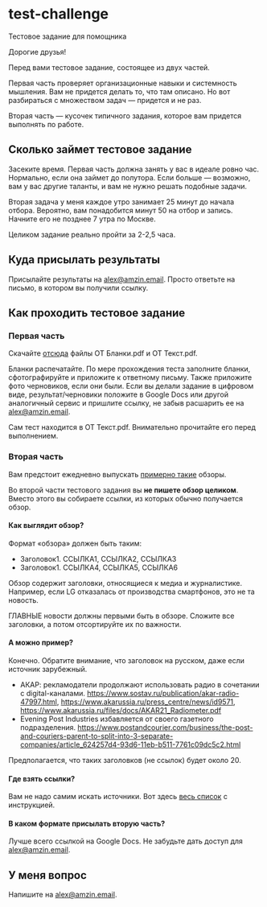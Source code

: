 # test-challenge
Тестовое задание для помощника

Дорогие друзья!

Перед вами тестовое задание, состоящее из двух частей. 

Первая часть проверяет организационные навыки и системность мышления. Вам не придется делать то, что там описано. Но вот разбираться с множеством задач — придется и не раз.

Вторая часть — кусочек типичного задания, которое вам придется выполнять по работе.

## Сколько займет тестовое задание

Засеките время. Первая часть должна занять у вас в идеале ровно час. Нормально, если она займет до полутора. Если больше — возможно, вам у вас другие таланты, и вам не нужно решать подобные задачи.

Вторая задача у меня каждое утро занимает 25 минут до начала отбора. Вероятно, вам понадобится минут 50 на отбор и запись. Начните его не позднее 7 утра по Москве.

Целиком задание реально пройти за 2-2,5 часа.

## Куда присылать результаты

Присылайте результаты на alex@amzin.email. Просто ответьте на письмо, в котором вы получили ссылку.

## Как проходить тестовое задание

### Первая часть

Скачайте [отсюда](https://github.com/alamzin/test-challenge) файлы ОТ Бланки.pdf и ОТ Текст.pdf. 

Бланки распечатайте. По мере прохождения теста заполните бланки, сфотографируйте и приложите к ответному письму. Также приложите фото черновиков, если они были. Если вы делали задание в цифровом виде, результат/черновики положите в Google Docs или другой аналогичный сервис и пришлите ссылку, не забыв расшарить ее на alex@amzin.email.

Сам тест находится в ОТ Текст.pdf. Внимательно прочитайте его перед выполнением.

### Вторая часть

Вам предстоит ежедневно выпускать [примерно такие](https://themedia.center/daily/) обзоры.

Во второй части тестового задания вы **не пишете обзор целиком**. Вместо этого вы собираете ссылки, из которых обычно получается обзор.

#### Как выглядит обзор?

Формат «обзора» должен быть таким:

- Заголовок1. ССЫЛКА1, ССЫЛКА2, ССЫЛКА3
- Заголовок1. ССЫЛКА4, ССЫЛКА5, ССЫЛКА6

Обзор содержит заголовки, относящиеся к медиа и журналистике. Например, если LG отказалась от производства смартфонов, это не та новость.

ГЛАВНЫЕ новости должны первыми быть в обзоре. Сложите все заголовки, а потом отсортируйте их по важности.

#### А можно пример?

Конечно. Обратите внимание, что заголовок на русском, даже если источник зарубежный.

- АКАР: рекламодатели продолжают использовать радио в сочетании с digital-каналами. https://www.sostav.ru/publication/akar-radio-47997.html, https://www.akarussia.ru/press_centre/news/id9571, https://www.akarussia.ru/files/docs/AKAR21_Radiometer.pdf
- Evening Post Industries избавляется от своего газетного подразделения. https://www.postandcourier.com/business/the-post-and-couriers-parent-to-split-into-3-separate-companies/article_624257d4-93d6-11eb-b511-7761c09dc5c2.html

Предполагается, что таких заголовков (не ссылок) будет около 20.

#### Где взять ссылки?

Вам не надо самим искать источники. Вот здесь [весь список](https://github.com/alamzin/test-challenge/blob/main/links.md) с инструкцией.

#### В каком формате присылать вторую часть?

Лучше всего ссылкой на Google Docs. Не забудьте дать доступ для alex@amzin.email.

## У меня вопрос

Напишите на alex@amzin.email.
